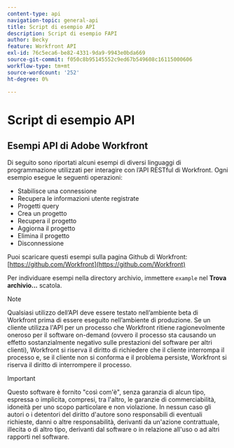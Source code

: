 ```yaml
---
content-type: api
navigation-topic: general-api
title: Script di esempio API
description: Script di esempio FAPI
author: Becky
feature: Workfront API
exl-id: 76c5eca6-be82-4331-9da9-9943e0bda669
source-git-commit: f050c8b95145552c9ed67b549608c16115000606
workflow-type: tm+mt
source-wordcount: '252'
ht-degree: 0%

---
```



# Script di esempio API

## Esempi API di Adobe Workfront

Di seguito sono riportati alcuni esempi di diversi linguaggi di programmazione utilizzati per interagire con l’API RESTful di Workfront. Ogni esempio esegue le seguenti operazioni:

* Stabilisce una connessione
* Recupera le informazioni utente registrate
* Progetti query
* Crea un progetto
* Recupera il progetto
* Aggiorna il progetto
* Elimina il progetto
* Disconnessione

Puoi scaricare questi esempi sulla pagina Github di Workfront:  [https://github.com/Workfront](https://github.com/Workfront)

Per individuare esempi nella directory archivio, immettere `example` nel **Trova archivio...** scatola.

>[!NOTE]
>
>Qualsiasi utilizzo dell’API deve essere testato nell’ambiente beta di Workfront prima di essere eseguito nell’ambiente di produzione. Se un cliente utilizza l&#39;API per un processo che Workfront ritiene ragionevolmente oneroso per il software on-demand (ovvero il processo sta causando un effetto sostanzialmente negativo sulle prestazioni del software per altri clienti), Workfront si riserva il diritto di richiedere che il cliente interrompa il processo e, se il cliente non si conforma e il problema persiste, Workfront si riserva il diritto di interrompere il processo.

>[!IMPORTANT]
>
>Questo software è fornito &quot;così com&#39;è&quot;, senza garanzia di alcun tipo, espressa o implicita, compresi, tra l&#39;altro, le garanzie di commerciabilità, idoneità per uno scopo particolare e non violazione. In nessun caso gli autori o i detentori del diritto d&#39;autore sono responsabili di eventuali richieste, danni o altre responsabilità, derivanti da un&#39;azione contrattuale, illecita o di altro tipo, derivanti dal software o in relazione all&#39;uso o ad altri rapporti nel software.
